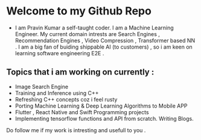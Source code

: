 # Welcome to my Github Repo 

- I am Pravin Kumar a self-taught coder. I am a Machine Learning Engineer. My current domain intrests are Search Engines , Recommendation Engines , Video Compression , Transformer based NN . I am a big fan of buiding shippable AI (to customers) , so i am keen on learning software engineering E2E . 

## Topics that i am working on currently : 
 
- Image Search Engine
- Training and Inference using C++
- Refreshing C++ concepts coz i feel rusty 
- Porting Machine Learning & Deep Learning Algorithms to Mobile APP
- Flutter , React Native and Swift Programming projects
- Implementing tensorflow functions and API from scratch. Writing Blogs. 

Do follow me if my work is intresting and usefull to you . 

